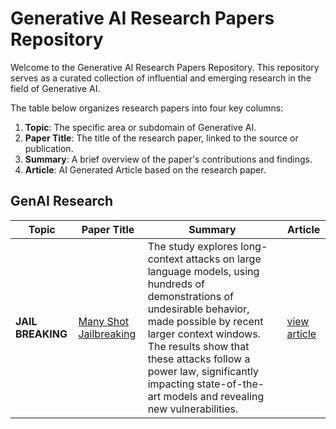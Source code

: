 # Generative AI Research Papers Repository

Welcome to the Generative AI Research Papers Repository. This repository serves as a curated collection of influential and emerging research in the field of Generative AI. 

The table below organizes research papers into four key columns:

1. **Topic**: The specific area or subdomain of Generative AI.
2. **Paper Title**: The title of the research paper, linked to the source or publication.
3. **Summary**: A brief overview of the paper's contributions and findings.
4. **Article**: AI Generated Article based on the research paper.
## GenAI Research


| Topic | Paper Title | Summary | Article |
|-------|-------------|---------| ------- |
| **JAIL BREAKING**  | [ Many Shot Jailbreaking](https://www-cdn.anthropic.com/af5633c94ed2beb282f6a53c595eb437e8e7b630/Many_Shot_Jailbreaking__2024_04_02_0936.pdf) | The study explores long-context attacks on large language models, using hundreds of demonstrations of undesirable behavior, made possible by recent larger context windows. The results show that these attacks follow a power law, significantly impacting state-of-the-art models and revealing new vulnerabilities. | [ view article ](https://github.com/manideep-malyala/genai-research/blob/main/articles/many-shot-jail-breaking.md)
